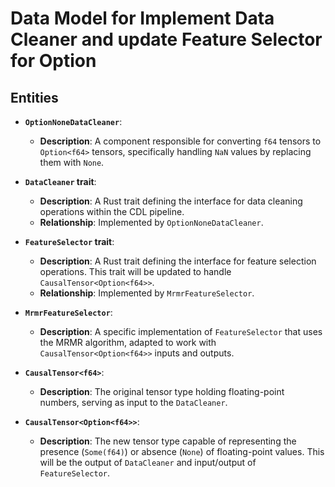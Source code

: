 # Data Model for Implement Data Cleaner and update Feature Selector for Option<f64>

## Entities

- **`OptionNoneDataCleaner`**:
  - **Description**: A component responsible for converting `f64` tensors to `Option<f64>` tensors, specifically handling `NaN` values by replacing them with `None`.

- **`DataCleaner` trait**:
  - **Description**: A Rust trait defining the interface for data cleaning operations within the CDL pipeline.
  - **Relationship**: Implemented by `OptionNoneDataCleaner`.

- **`FeatureSelector` trait**:
  - **Description**: A Rust trait defining the interface for feature selection operations. This trait will be updated to handle `CausalTensor<Option<f64>>`.
  - **Relationship**: Implemented by `MrmrFeatureSelector`.

- **`MrmrFeatureSelector`**:
  - **Description**: A specific implementation of `FeatureSelector` that uses the MRMR algorithm, adapted to work with `CausalTensor<Option<f64>>` inputs and outputs.

- **`CausalTensor<f64>`**:
  - **Description**: The original tensor type holding floating-point numbers, serving as input to the `DataCleaner`.

- **`CausalTensor<Option<f64>>`**:
  - **Description**: The new tensor type capable of representing the presence (`Some(f64)`) or absence (`None`) of floating-point values. This will be the output of `DataCleaner` and input/output of `FeatureSelector`.
